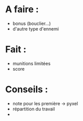 # A faire :
- bonus (bouclier...)
- d'autre type d'ennemi

# Fait :
- munitions limitées
- score

# Conseils :
- note pour les première -> pyxel
- répartition du travail
-